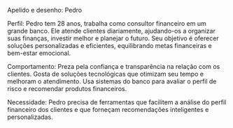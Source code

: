 Apelido e desenho: Pedro 

Perfil: Pedro tem 28 anos, trabalha como consultor financeiro em um grande banco. Ele atende clientes diariamente, ajudando-os a organizar suas finanças, investir melhor e planejar o futuro. Seu objetivo é oferecer soluções personalizadas e eficientes, equilibrando metas financeiras e bem-estar emocional.

Comportamento: Preza pela confiança e transparência na relação com os clientes. Gosta de soluções tecnológicas que otimizam seu tempo e melhoram o atendimento. Usa sistemas do banco para avaliar o perfil de risco e recomendar produtos financeiros.

Necessidade: Pedro precisa de ferramentas que facilitem a análise do perfil financeiro dos clientes e que forneçam recomendações inteligentes e personalizadas. 
